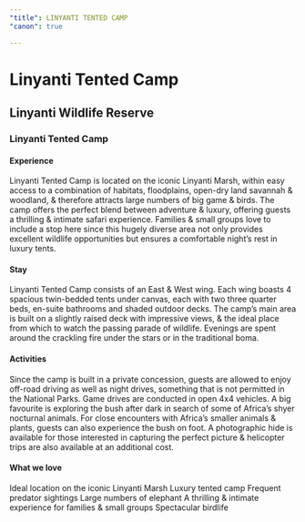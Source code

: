 ```yaml
---
"title": LINYANTI TENTED CAMP
"canon": true

---
```


# Linyanti Tented Camp
## Linyanti Wildlife Reserve
### Linyanti Tented Camp

#### Experience
Linyanti Tented Camp is located on the iconic Linyanti Marsh, within easy access to a combination of habitats, floodplains, open-dry land savannah &amp; woodland, &amp; therefore attracts large numbers of big game &amp; birds.
The camp offers the perfect blend between adventure &amp; luxury, offering guests a thrilling &amp; intimate safari experience.  Families &amp; small groups love to include a stop here since this hugely diverse area not only provides excellent wildlife opportunities but ensures a comfortable night’s rest in luxury tents.

#### Stay
Linyanti Tented Camp consists of an East &amp; West wing.  Each wing boasts 4 spacious twin-bedded tents under canvas, each with two three quarter beds, en-suite bathrooms and shaded outdoor decks.
The camp’s main area is built on a slightly raised deck with impressive views, &amp; the ideal place from which to watch the passing parade of wildlife.  Evenings are spent around the crackling fire under the stars or in the traditional boma.

#### Activities
Since the camp is built in a private concession, guests are allowed to enjoy off-road driving as well as night drives, something that is not permitted in the National Parks.  Game drives are conducted in open 4x4 vehicles.  A big favourite is exploring the bush after dark in search of some of Africa’s shyer nocturnal animals.
For close encounters with Africa’s smaller animals &amp; plants, guests can also experience the bush on foot.  A photographic hide is available for those interested in capturing the perfect picture &amp; helicopter trips are also available at an additional cost.


#### What we love
Ideal location on the iconic Linyanti Marsh
Luxury tented camp
Frequent predator sightings
Large numbers of elephant
A thrilling &amp; intimate experience for families &amp; small groups
Spectacular birdlife